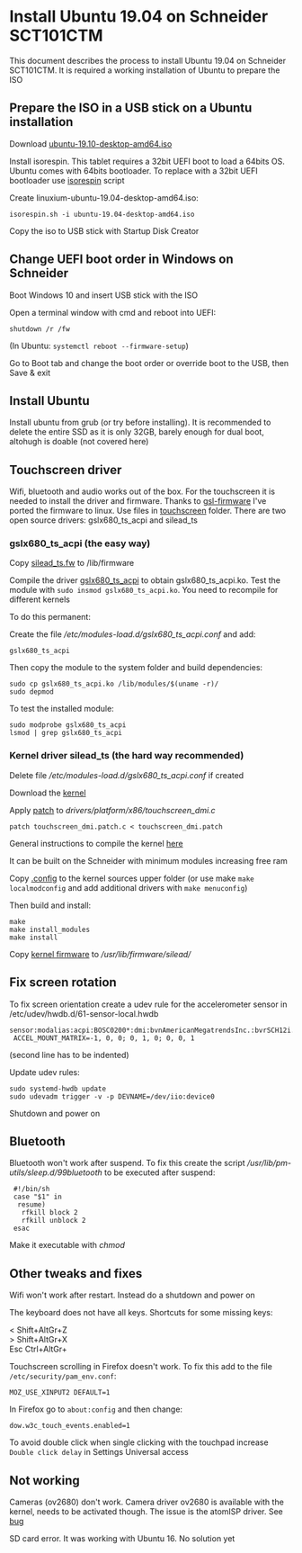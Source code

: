 # Install Ubuntu 19.04 on Schneider SCT101CTM

This document describes the process to install Ubuntu 19.04 on Schneider SCT101CTM. It is required a working installation of Ubuntu to prepare the ISO

## Prepare the ISO in a USB stick on a Ubuntu installation

Download [ubuntu-19.10-desktop-amd64.iso](https://ubuntu.com/download/desktop/thank-you?country=ES&version=19.10&architecture=amd64)

Install isorespin. This tablet requires a 32bit UEFI boot to load a 64bits OS. Ubuntu comes with 64bits bootloader. To replace with a 32bit UEFI bootloader use [isorespin](http://linuxiumcomau.blogspot.com/2017/06/customizing-ubuntu-isos-documentation.html) script

Create linuxium-ubuntu-19.04-desktop-amd64.iso:

`isorespin.sh -i ubuntu-19.04-desktop-amd64.iso`

Copy the iso to USB stick with Startup Disk Creator

## Change UEFI boot order in Windows on Schneider

Boot Windows 10 and insert USB stick with the ISO

Open a terminal window with cmd and reboot into UEFI:

`shutdown /r /fw`

(In Ubuntu: `systemctl reboot --firmware-setup`)

Go to Boot tab and change the boot order or override boot to the USB, then Save & exit

## Install Ubuntu

Install ubuntu from grub (or try before installing). It is recommended to delete the entire SSD as it is only 32GB, barely enough for dual boot, altohugh is doable (not covered here)

## Touchscreen driver

Wifi, bluetooth and audio works out of the box. For the touchscreen it is needed to install the driver and firmware. Thanks to [gsl-firmware](https://github.com/onitake/gsl-firmware) I've ported the firmware to linux. Use files in [touchscreen](touchscreen) folder. There are two open source drivers: gslx680_ts_acpi and silead_ts

### gslx680_ts_acpi (the easy way)

Copy [silead_ts.fw](touchscreen/silead_ts.fw) to /lib/firmware

Compile the driver [gslx680_ts_acpi](https://github.com/onitake/gslx680-acpi) to obtain gslx680_ts_acpi.ko. Test the module with `sudo insmod gslx680_ts_acpi.ko`. You need to recompile for different kernels

To do this permanent:

Create the file */etc/modules-load.d/gslx680_ts_acpi.conf* and add:

`gslx680_ts_acpi`

Then copy the module to the system folder and build dependencies:
```
sudo cp gslx680_ts_acpi.ko /lib/modules/$(uname -r)/
sudo depmod
```
To test the installed module:

```
sudo modprobe gslx680_ts_acpi
lsmod | grep gslx680_ts_acpi
```
### Kernel driver silead_ts (the hard way recommended)

Delete file */etc/modules-load.d/gslx680_ts_acpi.conf* if created

Download the [kernel](https://www.kernel.org/)

Apply [patch](touchscreen/touchscreen_dmi.patch) to *drivers/platform/x86/touchscreen_dmi.c*

`patch touchscreen_dmi.patch.c < touchscreen_dmi.patch`

General instructions to compile the kernel [here](https://www.cyberciti.biz/tips/compiling-linux-kernel-26.html)

It can be built on the Schneider with minimum modules increasing free ram

Copy [.config](kernel/.config) to the kernel sources upper folder (or use make `make localmodconfig` and add additional drivers with `make menuconfig`)

Then build and install:

```
make
make install_modules
make install
```
Copy [kernel firmware](touchscreen/gsl1680-schneider-sct101ctm.fw) to */usr/lib/firmware/silead/*

## Fix screen rotation

To fix screen orientation create a udev rule for the accelerometer sensor in /etc/udev/hwdb.d/61-sensor-local.hwdb

```
sensor:modalias:acpi:BOSC0200*:dmi:bvnAmericanMegatrendsInc.:bvrSCH12i.WJ210Z.KtBJRCA03*
 ACCEL_MOUNT_MATRIX=-1, 0, 0; 0, 1, 0; 0, 0, 1
```
(second line has to be indented)

Update udev rules:

```
sudo systemd-hwdb update
sudo udevadm trigger -v -p DEVNAME=/dev/iio:device0
```

Shutdown and power on


## Bluetooth

Bluetooth won't work after suspend. To fix this create the script */usr/lib/pm-utils/sleep.d/99bluetooth* to be executed after suspend:

```
 #!/bin/sh
 case "$1" in
  resume)
   rfkill block 2
   rfkill unblock 2
 esac
```
Make it executable with *chmod*


## Other tweaks and fixes

Wifi won't work after restart. Instead do a shutdown and power on

The keyboard does not have all keys. Shortcuts for some missing keys:

<   Shift+AltGr+Z  
\>  Shift+AltGr+X  
Esc Ctrl+AltGr+  


Touchscreen scrolling in Firefox doesn't work. To fix this add to the file `/etc/security/pam_env.conf`:

`MOZ_USE_XINPUT2 DEFAULT=1`

In Firefox go to `about:config` and then change:

`dow.w3c_touch_events.enabled=1`

To avoid double click when single clicking with the touchpad increase `Double click delay` in Settings Universal access

## Not working

Cameras (ov2680) don't work. Camera driver ov2680 is available with the kernel, needs to be activated though. The issue is the atomISP driver. See [bug](https://bugzilla.kernel.org/show_bug.cgi?id=109821)

SD card error. It was working with Ubuntu 16. No solution yet